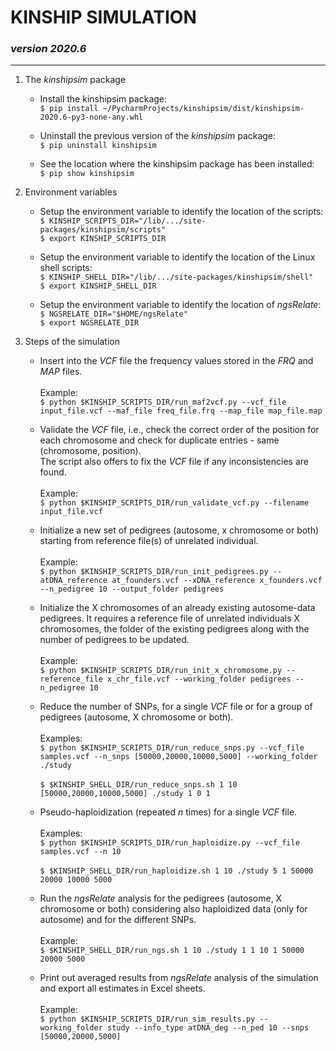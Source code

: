 # KINSHIP SIMULATION<br>
### *version 2020.6*

---

1. The *kinshipsim* package
    - Install the kinshipsim package:<br>
    `$ pip install ~/PycharmProjects/kinshipsim/dist/kinshipsim-2020.6-py3-none-any.whl`

    - Uninstall the previous version of the *kinshipsim* package:<br>
    `$ pip uninstall kinshipsim`
    
    - See the location where the kinshipsim package has been installed:<br>
    `$ pip show kinshipsim`

2. Environment variables
    - Setup the environment variable to identify the location of the scripts:<br>
    `$ KINSHIP_SCRIPTS_DIR="/lib/.../site-packages/kinshipsim/scripts"`<br>
    `$ export KINSHIP_SCRIPTS_DIR`

    - Setup the environment variable to identify the location of the Linux shell scripts:<br>
    `$ KINSHIP_SHELL_DIR="/lib/.../site-packages/kinshipsim/shell"`<br>
    `$ export KINSHIP_SHELL_DIR`

    - Setup the environment variable to identify the location of *ngsRelate*:<br>
    `$ NGSRELATE_DIR="$HOME/ngsRelate"`<br>
    `$ export NGSRELATE_DIR`

3. Steps of the simulation
    - Insert into the *VCF* file the frequency values stored in the *FRQ* and *MAP* files.<br><br>
    Example:<br> `$ python $KINSHIP_SCRIPTS_DIR/run_maf2vcf.py --vcf_file input_file.vcf --maf_file freq_file.frq --map_file map_file.map`

    - Validate the *VCF* file, i.e., check the correct order of the position for each chromosome and check for duplicate entries - same (chromosome, position).<br>
    The script also offers to fix the *VCF* file if any inconsistencies are found.<br><br>
    Example:<br> `$ python $KINSHIP_SCRIPTS_DIR/run_validate_vcf.py --filename input_file.vcf`

    - Initialize a new set of pedigrees (autosome, x chromosome or both) starting from reference file(s) of unrelated individual.<br><br>
    Example:<br> `$ python $KINSHIP_SCRIPTS_DIR/run_init_pedigrees.py --atDNA_reference at_founders.vcf --xDNA_reference x_founders.vcf --n_pedigree 10 --output_folder pedigrees`
         
    - Initialize the X chromosomes of an already existing autosome-data pedigrees. It requires a reference file of unrelated individuals X chromosomes, the folder of the existing pedigrees along with the number of pedigrees to be updated.<br><br>
    Example:<br> `$ python $KINSHIP_SCRIPTS_DIR/run_init_x_chromosome.py --reference_file x_chr_file.vcf --working_folder pedigrees --n_pedigree 10`

    - Reduce the number of SNPs, for a single *VCF* file or for a group of pedigrees (autosome, X chromosome or both).<br><br>
    Examples:<br> `$ python $KINSHIP_SCRIPTS_DIR/run_reduce_snps.py --vcf_file samples.vcf --n_snps [50000,20000,10000,5000] --working_folder ./study`<br><br>
    `$ $KINSHIP_SHELL_DIR/run_reduce_snps.sh 1 10 [50000,20000,10000,5000] ./study 1 0 1`

    - Pseudo-haploidization (repeated *n* times) for a single *VCF* file.<br><br>
    Examples:<br> `$ python $KINSHIP_SCRIPTS_DIR/run_haploidize.py --vcf_file samples.vcf --n 10`<br><br>
    `$ $KINSHIP_SHELL_DIR/run_haploidize.sh 1 10 ./study 5 1 50000 20000 10000 5000`

    - Run the *ngsRelate* analysis for the pedigrees (autosome, X chromosome or both) considering also haploidized data (only for autosome) and for the different SNPs.<br><br>
    Example:<br> `$ $KINSHIP_SHELL_DIR/run_ngs.sh 1 10 ./study 1 1 10 1 50000 20000 5000`

    - Print out averaged results from *ngsRelate* analysis of the simulation and export all estimates in Excel sheets.<br><br>
    Example:<br> `$ python $KINSHIP_SCRIPTS_DIR/run_sim_results.py --working_folder study --info_type atDNA_deg --n_ped 10 --snps [50000,20000,5000]`
